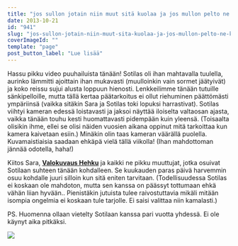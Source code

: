```yaml
---
title: "jos sullon jotain niin muut sitä kuolaa ja jos mullon pelto ne kylvää sinne suolaa."
date: 2013-10-21
id: "941"
slug: "jos-sullon-jotain-niin-muut-sita-kuolaa-ja-jos-mullon-pelto-ne-kylvaa-sinne-suolaa"
coverImageId: ""
template: "page"
post_button_label: "Lue lisää"
---
```


Hassu pikku video puuhailuista tänään! Sotilas oli ihan mahtavalla tuulella, aurinko lämmitti ajoittain ihan mukavasti (muulloinkin vain sormet jäätyivät) ja koko reissu sujui alusta loppuun hienosti. Lenkkeilimme tänään tutuille sänkipelloille, mutta tällä kertaa päätarkoitus ei ollut riehuminen päättömästi ympäriinsä (vaikka sitäkin Sara ja Sotilas toki lopuksi harrastivat). Sotilas viihtyi kameran edessä loistavasti ja jaksoi näyttää iloiselta valtaosan ajasta, vaikka tänään touhu kesti huomattavasti pidempään kuin yleensä. (Toisaalta olisikin ihme, ellei se olisi näiden vuosien aikana oppinut mitä tarkoittaa kun kamera kaivetaan esiin.) Minäkin olin taas kameran väärällä puolella. Kuvamaistiaisia saadaan ehkäpä vielä tällä viikolla! (Ihan mahdottoman jännää odotella, haha!)

Kiitos Sara, **[Valokuvaus Hehku](http://valokuvaushehku.fi/)** ja kaikki ne pikku muuttujat, jotka osuivat Sotilaan suhteen tänään kohdalleen. Se kuukauden paras päivä harvemmin osuu kohdalle juuri silloin kun sitä eniten tarvitaan. (Todellisuudessa Sotilas ei koskaan ole mahdoton, mutta sen kanssa on päässyt tottumaan ehkä vähän liian hyvään.. Pienistäkin jutuista tulee raivostuttavia mikäli mitään isompia ongelmia ei koskaan tule tarjolle. Ei saisi valittaa niin kamalasti.)

PS. Huomenna ollaan vietelty Sotilaan kanssa pari vuotta yhdessä. Ei ole käynyt aika pitkäksi.

[![](/images/ak.jpg)](http://2.bp.blogspot.com/-JTTQKPhqrKE/UmWKNhjFBtI/AAAAAAAAHJc/SWe7_4Fvo5U/s1600/ak.jpg)
